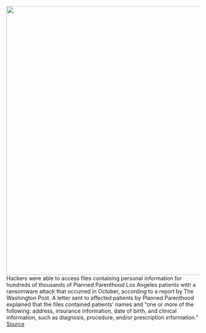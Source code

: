 <img src='https://cdn.vox-cdn.com/thumbor/LPQN_j4KoVJytmy5SljbWCQ7YX4=/0x0:2040x1360/1200x800/filters:focal(857x517:1183x843)/cdn.vox-cdn.com/uploads/chorus_image/image/70221268/acastro_170621_1777_0003_fin.0.jpg' width='700px' /><br/>
Hackers were able to access files containing personal information for hundreds of thousands of Planned Parenthood Los Angeles patients with a ransomware attack that occurred in October, according to a report by The Washington Post. A letter sent to affected patients by Planned Parenthood explained that the files contained patients' names and “one or more of the following: address, insurance information, date of birth, and clinical information, such as diagnosis, procedure, and/or prescription information.”
<a href='https://www.theverge.com/2021/12/2/22814635/planned-parenthood-ransomware-malware-attack-abortion-rights-data-leak'> Source <a/>